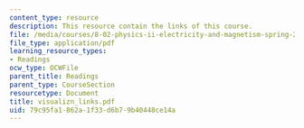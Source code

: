 ```yaml
---
content_type: resource
description: This resource contain the links of this course.
file: /media/courses/8-02-physics-ii-electricity-and-magnetism-spring-2007/79c95fa1862a1f33d6b79b40448ce14a_visualizn_links.pdf
file_type: application/pdf
learning_resource_types:
- Readings
ocw_type: OCWFile
parent_title: Readings
parent_type: CourseSection
resourcetype: Document
title: visualizn_links.pdf
uid: 79c95fa1-862a-1f33-d6b7-9b40448ce14a
---
```

